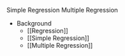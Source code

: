 Simple Regression
Multiple Regression

- Background
	- [[Regression]]
	- [[Simple Regression]]
	- [[Multiple Regression]]